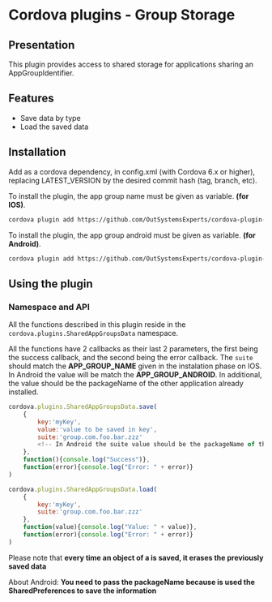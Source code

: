 # Cordova plugins - Group Storage
## Presentation

This plugin provides access to shared storage for applications sharing an AppGroupIdentifier.

## Features
- Save data by type
- Load the saved data

## Installation

Add as a cordova dependency, in config.xml (with Cordova 6.x or higher), replacing LATEST_VERSION by the desired commit hash (tag, branch, etc).

To install the plugin, the app group name must be given as variable. **(for IOS)**.

```bash
cordova plugin add https://github.com/OutSystemsExperts/cordova-plugin-appgroups-data.git#LATEST_VERSION --variable APP_GROUP_NAME=group.com.foo.bar.zzz
```

To install the plugin, the app group android must be given as variable. **(for Android)**.

```bash
cordova plugin add https://github.com/OutSystemsExperts/cordova-plugin-appgroups-data.git#LATEST_VERSION --variable APP_GROUP_ANDROID=group.com.foo.bar.zzz
```
## Using the plugin ##

### Namespace and API

All the functions described in this plugin reside in the `cordova.plugins.SharedAppGroupsData` namespace.

All the functions have 2 callbacks as their last 2 parameters, the first
being the success callback, and the second being the error callback.
The `suite` should match the **APP_GROUP_NAME** given in the instalation phase on IOS. In Android the value will be match the **APP_GROUP_ANDROID**. In additional, the value should be the packageName of the other application already installed.

```javascript
cordova.plugins.SharedAppGroupsData.save(
    { 
        key:'myKey',
        value:'value to be saved in key',
        suite:'group.com.foo.bar.zzz'
        <!-- In Android the suite value should be the packageName of the other application -->
    },
    function(){console.log("Success")},
    function(error){console.log("Error: " + error)}
)
```

```javascript
cordova.plugins.SharedAppGroupsData.load(
    { 
        key:'myKey',
        suite:'group.com.foo.bar.zzz'
    },
    function(value){console.log("Value: " + value)},
    function(error){console.log("Error: " + error)}
)
```

Please note that **every time an object of a is saved, it erases the previously saved data**

About Android: **You need to pass the packageName because is used the SharedPreferences to save the information**

